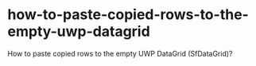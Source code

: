 # how-to-paste-copied-rows-to-the-empty-uwp-datagrid
How to paste copied rows to the empty UWP DataGrid (SfDataGrid)?
